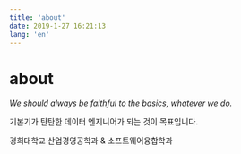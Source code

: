 ```yaml
---
title: 'about'
date: 2019-1-27 16:21:13
lang: 'en'
---
```


# about

<div>

_We should always be faithful to the basics, whatever we do._

기본기가 탄탄한 데이터 엔지니어가 되는 것이 목표입니다.

경희대학교 산업경영공학과 & 소프트웨어융합학과
</div>
